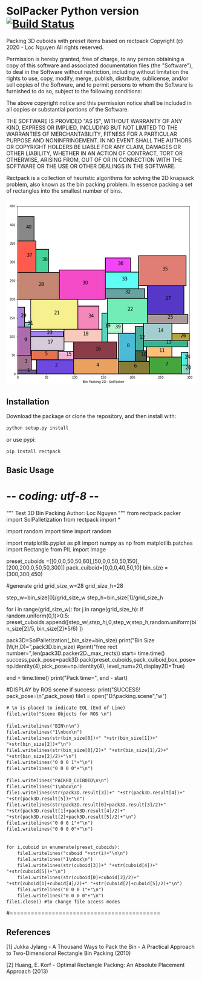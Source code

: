 # SolPacker Python version [![Build Status](https://travis-ci.org/secnot/rectpack.svg?branch=master)](https://travis-ci.org/secnot/rectpack)

Packing 3D cuboids with preset items based on rectpack 
Copyright (c) 2020 - Loc Nguyen
All rights reserved.

Permission is hereby granted, free of charge, to any person obtaining a copy
of this software and associated documentation files (the "Software"), to deal
in the Software without restriction, including without limitation the rights
to use, copy, modify, merge, publish, distribute, sublicense, and/or sell
copies of the Software, and to permit persons to whom the Software is
furnished to do so, subject to the following conditions:

The above copyright notice and this permission notice shall be included in all
copies or substantial portions of the Software.

THE SOFTWARE IS PROVIDED "AS IS", WITHOUT WARRANTY OF ANY KIND, EXPRESS OR
IMPLIED, INCLUDING BUT NOT LIMITED TO THE WARRANTIES OF MERCHANTABILITY,
FITNESS FOR A PARTICULAR PURPOSE AND NONINFRINGEMENT. IN NO EVENT SHALL THE
AUTHORS OR COPYRIGHT HOLDERS BE LIABLE FOR ANY CLAIM, DAMAGES OR OTHER
LIABILITY, WHETHER IN AN ACTION OF CONTRACT, TORT OR OTHERWISE, ARISING FROM,
OUT OF OR IN CONNECTION WITH THE SOFTWARE OR THE USE OR OTHER DEALINGS IN THE
SOFTWARE.


Rectpack is a collection of heuristic algorithms for solving the 2D knapsack problem,
also known as the bin packing problem. In essence packing a set of rectangles into the 
smallest number of bins.

![alt tag](docs/maxrects.png)


## Installation

Download the package or clone the repository, and then install with:

```bash
python setup.py install
```

or use pypi:

```bash
pip install rectpack
```

## Basic Usage
 
# -*- coding: utf-8 -*-
"""
Test 3D Bin Packing
Author: Loc Nguyen
"""
from rectpack.packer import SolPalletization
from rectpack import *

import random 
import time
import random 
  

import matplotlib.pyplot as plt
import numpy as np 
from matplotlib.patches import Rectangle
from PIL import Image
  
preset_cuboids =[[0,0,0,50,50,60],[50,0,0,50,50,150],[200,200,0,50,50,300]]
pack_cuiboid=[0,0,0,40,50,10]
bin_size = (300,300,450) 

#generate grid
grid_size_w=28
grid_size_h=28

step_w=bin_size[0]/grid_size_w
step_h=bin_size[1]/grid_size_h

for i in range(grid_size_w):
    for j in range(grid_size_h):
        if random.uniform(0,1)>0.5:
            preset_cuboids.append([step_w*i,step_h*j,0,step_w,step_h,random.uniform(bin_size[2]/5, bin_size[2]*5/6) ])

pack3D=SolPalletization(_bin_size=bin_size)
print("Bin Size (W,H,D)=",pack3D.bin_size)
#print("free rect number=",len(pack3D.packer2D._max_rects))
start= time.time()
success,pack_pose=pack3D.pack(preset_cuboids,pack_cuiboid,box_pose=np.identity(4),pick_pose=np.identity(4), level_num=20,display2D=True)
  
end = time.time()
print("Pack time=", end - start)
 
#DISPLAY by ROS scene 
if success:
    print("SUCCESS! pack_pose=\n",pack_pose)
    file1 = open("D:\\packing.scene","w")  
      
    # \n is placed to indicate EOL (End of Line) 
    file1.write("Scene Objects for ROS \n") 
    
    file1.writelines("BIN\n\n")  
    file1.writelines("1\nbox\n")    
    file1.writelines(str(bin_size[0])+" "+str(bin_size[1])+" "+str(bin_size[2])+"\n")
    file1.writelines(str(bin_size[0]/2)+" "+str(bin_size[1]/2)+" "+str(bin_size[2]/2)+"\n")
    file1.writelines("0 0 0 1"+"\n")
    file1.writelines("0 0 0 0"+"\n")
    
    file1.writelines("PACKED_CUIBOID\n\n")  
    file1.writelines("1\nbox\n")    
    file1.writelines(str(pack3D.result[3])+" "+str(pack3D.result[4])+" "+str(pack3D.result[5])+"\n")
    file1.writelines(str(pack3D.result[0]+pack3D.result[3]/2)+" "+str(pack3D.result[1]+pack3D.result[4]/2)+" "+str(pack3D.result[2]+pack3D.result[5]/2)+"\n")
    file1.writelines("0 0 0 1"+"\n")
    file1.writelines("0 0 0 0"+"\n")
        
    
    for i,cuboid in enumerate(preset_cuboids):
        file1.writelines("cuboid "+str(i)+"\n\n")  
        file1.writelines("1\nbox\n")    
        file1.writelines(str(cuboid[3])+" "+str(cuboid[4])+" "+str(cuboid[5])+"\n")
        file1.writelines(str(cuboid[0]+cuboid[3]/2)+" "+str(cuboid[1]+cuboid[4]/2)+" "+str(cuboid[2]+cuboid[5]/2)+"\n")
        file1.writelines("0 0 0 1"+"\n")
        file1.writelines("0 0 0 0"+"\n")
    file1.close() #to change file access modes 

#===========================================
## References

[1] Jukka Jylang - A Thousand Ways to Pack the Bin - A Practical Approach to Two-Dimensional
Rectangle Bin Packing (2010)

[2] Huang, E. Korf - Optimal Rectangle Packing: An Absolute Placement Approach (2013)
